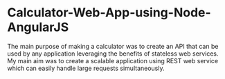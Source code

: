 # Calculator-Web-App-using-Node-AngularJS

The main purpose of making a calculator was to create an API that can be used by any application leveraging the benefits of stateless web services. My main aim was to create a scalable application using REST web service which can easily handle large requests simultaneously.


